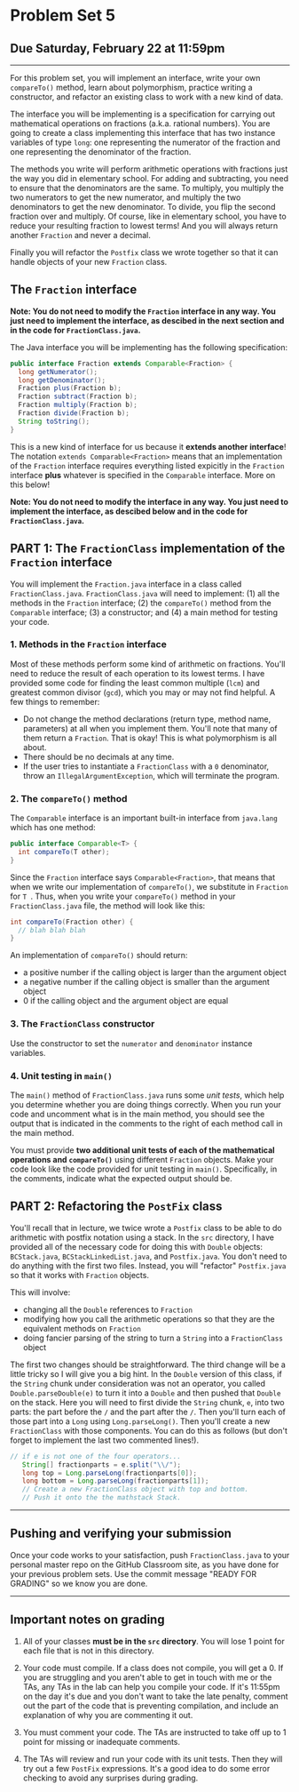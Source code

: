 # Problem Set 5
## Due Saturday, February 22 at 11:59pm
---

For this problem set, you will implement an interface, write your own `compareTo()` method, learn about polymorphism,  practice writing a constructor, and refactor an existing class to work with a new kind of data.

The interface you will be implementing is a specification for carrying out mathematical operations on fractions (a.k.a. rational numbers). You are going to create a class implementing this interface that has two instance variables of type `long`: one representing the numerator of the fraction and one representing the denominator of the fraction. 

The methods you write will perform arithmetic operations with fractions just the way you did in elementary school. For adding and subtracting, you need to ensure that the denominators are the same. To multiply, you multiply the two numerators to get the new numerator, and multiply the two denominators to get the new denominator. To divide, you flip the second fraction over and multiply. Of course, like in elementary school, you have to reduce your resulting fraction to lowest terms! And you will always return another `Fraction` and never a decimal.

Finally you will refactor the `Postfix` class we wrote together so that it can handle objects of your new `Fraction` class.

## The `Fraction` interface

**Note: You do not need to modify the `Fraction` interface in any way. You just need to implement the interface, as descibed in the next section and in the code for `FractionClass.java`.**

The Java interface you will be implementing has the following specification:

```java
public interface Fraction extends Comparable<Fraction> {
  long getNumerator();
  long getDenominator();
  Fraction plus(Fraction b);
  Fraction subtract(Fraction b);
  Fraction multiply(Fraction b);
  Fraction divide(Fraction b);
  String toString();
}
```

This is a new kind of interface for us because it **extends another interface**! The notation `extends Comparable<Fraction>` means that an implementation of the `Fraction` interface requires everything listed expicitly in the `Fraction` interface **plus** whatever is specified in the `Comparable` interface. More on this below! 

**Note: You do not need to modify the interface in any way. You just need to implement the interface, as descibed below and in the code for `FractionClass.java`.**

## PART 1: The `FractionClass` implementation of the `Fraction` interface

You will implement the `Fraction.java` interface in a class called `FractionClass.java`. `FractionClass.java` will need to implement: (1) all the methods in the `Fraction` interface; (2) the `compareTo()` method from the `Comparable` interface; (3) a constructor; and (4) a main method for testing your code.

### 1. Methods in the `Fraction` interface
Most of these methods perform some kind of arithmetic on fractions. You'll need to reduce the result of each operation to its lowest terms. I have provided some code for finding the least common multiple (`lcm`) and greatest common divisor (`gcd`), which you may or may not find helpful. A few things to remember: 

* Do not change the method declarations (return type, method name, parameters) at all when you implement them. You'll note that many of them return a `Fraction`. That is okay! This is what polymorphism is all about.
* There should be no decimals at any time.
* If the user tries to instantiate a  `FractionClass` with a `0` denominator, throw an `IllegalArgumentException`, which will terminate the program.

### 2. The `compareTo()` method

The `Comparable` interface is an important built-in interface from `java.lang` which has one method:

```java
public interface Comparable<T> {
  int compareTo(T other);
}
```

Since the `Fraction` interface says `Comparable<Fraction>`, that means that when we write our implementation of `compareTo()`, we substitute in `Fraction` for `T `. Thus, when you write your `compareTo()` method in your `FractionClass.java` file, the method will look like this:

```java
int compareTo(Fraction other) {
  // blah blah blah
}
```

An implementation of `compareTo()` should return: 

* a positive number if the calling object is larger than the argument object
* a negative number if the calling object is smaller than the argument object
* 0 if the calling object and the argument object are equal

### 3. The `FractionClass` constructor
Use the constructor to set the `numerator` and `denominator` instance variables.

### 4. Unit testing in `main()`
The `main()` method of `FractionClass.java` runs some *unit tests*, which help you determine whether you are doing things correctly. When you run your code and uncomment what is in the main method, you should see the output that is indicated in the comments to the right of each method call in the main method.

You must provide **two additional unit tests of each of the mathematical operations and `compareTo()`** using different `Fraction` objects. Make your code look like the code provided for unit testing in `main()`. Specifically, in the comments, indicate what the expected output should be.

## PART 2: Refactoring the `PostFix` class
You'll recall that in lecture, we twice wrote a `Postfix` class to be able to do arithmetic with postfix notation using a stack. In the `src` directory, I have provided all of the necessary code for doing this with `Double` objects: `BCStack.java`, `BCStackLinkedList.java`, and `Postfix.java`. You don't need to do anything with the first two files. Instead, you will "refactor" `Postfix.java` so that it works with `Fraction` objects. 

This will involve:

* changing all the `Double` references to `Fraction`
* modifying how you call the arithmetic operations so that they are the equivalent methods on `Fraction`
* doing fancier parsing of the string to turn a `String` into a `FractionClass` object

The first two changes should be straightforward. The third change will be a little tricky so I will give you a big hint. In the `Double` version of this class, if the `String` chunk under consideration was not an operator, you called `Double.parseDouble(e)` to turn it into a `Double` and then pushed that `Double` on the stack. Here you will need to first divide the `String` chunk, `e`, into two parts: the part before the `/` and the part after the `/`. Then you'll turn each of those part into a `Long` using `Long.parseLong()`. Then you'll create a new `FractionClass` with those components. You can do this as follows (but don't forget to implement the last two commented lines!).

```java
// if e is not one of the four operators...
   String[] fractionparts = e.split("\\/");
   long top = Long.parseLong(fractionparts[0]);
   long bottom = Long.parseLong(fractionparts[1]);
   // Create a new FractionClass object with top and bottom.
   // Push it onto the the mathstack Stack.
```

---

## Pushing and verifying your submission

Once your code works to your satisfaction, push `FractionClass.java` to your personal master repo on the GitHub Classroom site, as you have done for your previous problem sets. Use the commit message "READY FOR GRADING" so we know you are done. 

---

## Important notes on grading

1. All of your classes **must be in the `src` directory**. You will lose 1 point for each file that is not in this directory. 

2. Your code must compile. If a class does not compile, you will get a 0. If you are struggling and you aren't able to get in touch with me or the TAs, any TAs in the lab can help you compile your code. If it's 11:55pm on the day it's due and you don't want to take the late penalty, comment out the part of the code that is preventing compilation, and include an explanation of why you are commenting it out.

3. You must comment your code. The TAs are instructed to take off up to 1 point for missing or inadequate comments.

4. The TAs will review and run your code with its unit tests. Then they will try out a few `PostFix` expressions. It's a good idea to do some error checking to avoid any surprises during grading.

